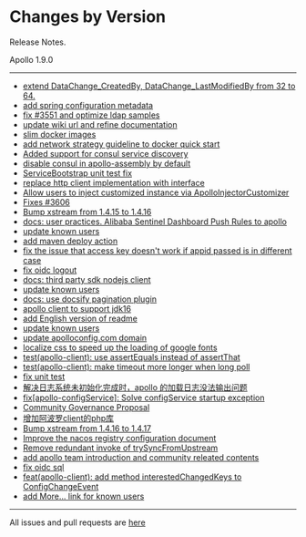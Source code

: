 Changes by Version
==================
Release Notes.

Apollo 1.9.0

------------------
* [extend DataChange_CreatedBy, DataChange_LastModifiedBy from 32 to 64.](https://github.com/ctripcorp/apollo/pull/3552)
* [add spring configuration metadata](https://github.com/ctripcorp/apollo/pull/3553)
* [fix #3551 and optimize ldap samples ](https://github.com/ctripcorp/apollo/pull/3561)
* [update wiki url and refine documentation](https://github.com/ctripcorp/apollo/pull/3563)
* [slim docker images](https://github.com/ctripcorp/apollo/pull/3572)
* [add network strategy guideline to docker quick start](https://github.com/ctripcorp/apollo/pull/3574)
* [Added support for consul service discovery](https://github.com/ctripcorp/apollo/pull/3575)
* [disable consul in apollo-assembly by default ](https://github.com/ctripcorp/apollo/pull/3585)
* [ServiceBootstrap unit test fix](https://github.com/ctripcorp/apollo/pull/3593)
* [replace http client implementation with interface ](https://github.com/ctripcorp/apollo/pull/3594)
* [Allow users to inject customized instance via ApolloInjectorCustomizer](https://github.com/ctripcorp/apollo/pull/3602)
* [Fixes #3606](https://github.com/ctripcorp/apollo/pull/3609)
* [Bump xstream from 1.4.15 to 1.4.16](https://github.com/ctripcorp/apollo/pull/3611)
* [docs: user practices. Alibaba Sentinel Dashboard Push Rules to apollo](https://github.com/ctripcorp/apollo/pull/3617)
* [update known users](https://github.com/ctripcorp/apollo/pull/3619)
* [add maven deploy action](https://github.com/ctripcorp/apollo/pull/3620)
* [fix the issue that access key doesn't work if appid passed is in different case](https://github.com/ctripcorp/apollo/pull/3627)
* [fix oidc logout](https://github.com/ctripcorp/apollo/pull/3628)
* [docs: third party sdk nodejs client](https://github.com/ctripcorp/apollo/pull/3632)
* [update known users](https://github.com/ctripcorp/apollo/pull/3633)
* [docs: use docsify pagination plugin](https://github.com/ctripcorp/apollo/pull/3634)
* [apollo client to support jdk16](https://github.com/ctripcorp/apollo/pull/3646)
* [add English version of readme](https://github.com/ctripcorp/apollo/pull/3656)
* [update known users](https://github.com/ctripcorp/apollo/pull/3657)
* [update apolloconfig.com domain](https://github.com/ctripcorp/apollo/pull/3658)
* [localize css to speed up the loading of google fonts](https://github.com/ctripcorp/apollo/pull/3660)
* [test(apollo-client): use assertEquals instead of assertThat](https://github.com/ctripcorp/apollo/pull/3667)
* [test(apollo-client): make timeout more longer when long poll](https://github.com/ctripcorp/apollo/pull/3668)
* [fix unit test](https://github.com/ctripcorp/apollo/pull/3669)
* [解决日志系统未初始化完成时，apollo 的加载日志没法输出问题](https://github.com/ctripcorp/apollo/pull/3677)
* [fix[apollo-configService]: Solve configService startup exception](https://github.com/ctripcorp/apollo/pull/3679)
* [Community Governance Proposal](https://github.com/ctripcorp/apollo/pull/3670)
* [增加阿波罗client的php库](https://github.com/ctripcorp/apollo/pull/3682)
* [Bump xstream from 1.4.16 to 1.4.17](https://github.com/ctripcorp/apollo/pull/3692)
* [Improve the nacos registry configuration document](https://github.com/ctripcorp/apollo/pull/3695)
* [Remove redundant invoke of trySyncFromUpstream](https://github.com/ctripcorp/apollo/pull/3699)
* [add apollo team introduction and community releated contents](https://github.com/ctripcorp/apollo/pull/3713)
* [fix oidc sql](https://github.com/ctripcorp/apollo/pull/3720)
* [feat(apollo-client): add method interestedChangedKeys to ConfigChangeEvent](https://github.com/ctripcorp/apollo/pull/3666)
* [add More... link for known users](https://github.com/ctripcorp/apollo/pull/3757)
------------------
All issues and pull requests are [here](https://github.com/ctripcorp/apollo/milestone/6?closed=1)

